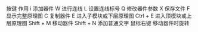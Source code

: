 按键	作用
i	添加器件
W	进行连线
L	设置连线标号
Q	修改器件参数
X	保存文件
F	显示完整原理图
C	复制器件
E	进入子模块或下层原理图
Ctrl + E	进入顶模块或上层原理图
Shift + M	移动器件
Shift + N	添加普通文字
鼠标右键	移动器件时旋转
